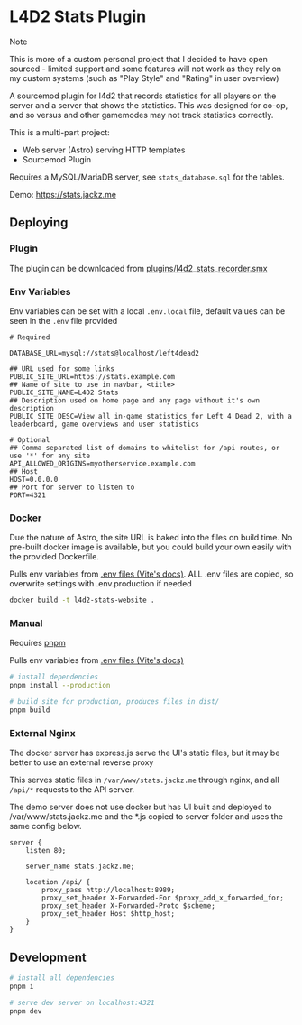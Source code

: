 # L4D2 Stats Plugin

> [!NOTE]
> This is more of a custom personal project that I decided to have open sourced - limited support and some features will not work as they rely on my custom systems (such as "Play Style" and "Rating" in user overview)

A sourcemod plugin for l4d2 that records statistics for all players on the server and a server that shows the statistics. This was designed for co-op, and so versus and other gamemodes may not track statistics correctly.

This is a multi-part project:

* Web server (Astro) serving HTTP templates
* Sourcemod Plugin

Requires a MySQL/MariaDB server, see `stats_database.sql` for the tables.

Demo: https://stats.jackz.me

## Deploying

### Plugin

The plugin can be downloaded from [plugins/l4d2_stats_recorder.smx](./plugins/l4d2_stats_recorder.smx)

### Env Variables

Env variables can be set with a local `.env.local` file, default values can be seen in the `.env` file provided

```env
# Required

DATABASE_URL=mysql://stats@localhost/left4dead2

## URL used for some links
PUBLIC_SITE_URL=https://stats.example.com
## Name of site to use in navbar, <title>
PUBLIC_SITE_NAME=L4D2 Stats
## Description used on home page and any page without it's own description
PUBLIC_SITE_DESC=View all in-game statistics for Left 4 Dead 2, with a leaderboard, game overviews and user statistics

# Optional
## Comma separated list of domains to whitelist for /api routes, or use '*' for any site
API_ALLOWED_ORIGINS=myotherservice.example.com
## Host
HOST=0.0.0.0
## Port for server to listen to
PORT=4321
```

### Docker

Due the nature of Astro, the site URL is baked into the files on build time. No pre-built docker image is available, but you could build your own easily with the provided Dockerfile.

Pulls env variables from [.env files (Vite's docs)](https://vite.dev/guide/env-and-mode.html#env-files). ALL .env files are copied, so overwrite settings with .env.production if needed

```bash
docker build -t l4d2-stats-website .
```

### Manual

Requires [pnpm](https://pnpm.io/)

Pulls env variables from [.env files (Vite's docs)](https://vite.dev/guide/env-and-mode.html#env-files)

```bash
# install dependencies
pnpm install --production

# build site for production, produces files in dist/
pnpm build
```

### External Nginx

The docker server has express.js serve the UI's static files, but it may be better to use an external reverse proxy

This serves static files in `/var/www/stats.jackz.me` through nginx, and all `/api/*` requests to the API server.

The demo server does not use docker but has UI built and deployed to /var/www/stats.jackz.me and the *.js copied to server folder and uses the same config below.

```nginx
server {
    listen 80;

    server_name stats.jackz.me;
    
    location /api/ {
        proxy_pass http://localhost:8989;
        proxy_set_header X-Forwarded-For $proxy_add_x_forwarded_for;
        proxy_set_header X-Forwarded-Proto $scheme;
        proxy_set_header Host $http_host;
    }
}
```

## Development

```bash
# install all dependencies
pnpm i

# serve dev server on localhost:4321
pnpm dev
```
